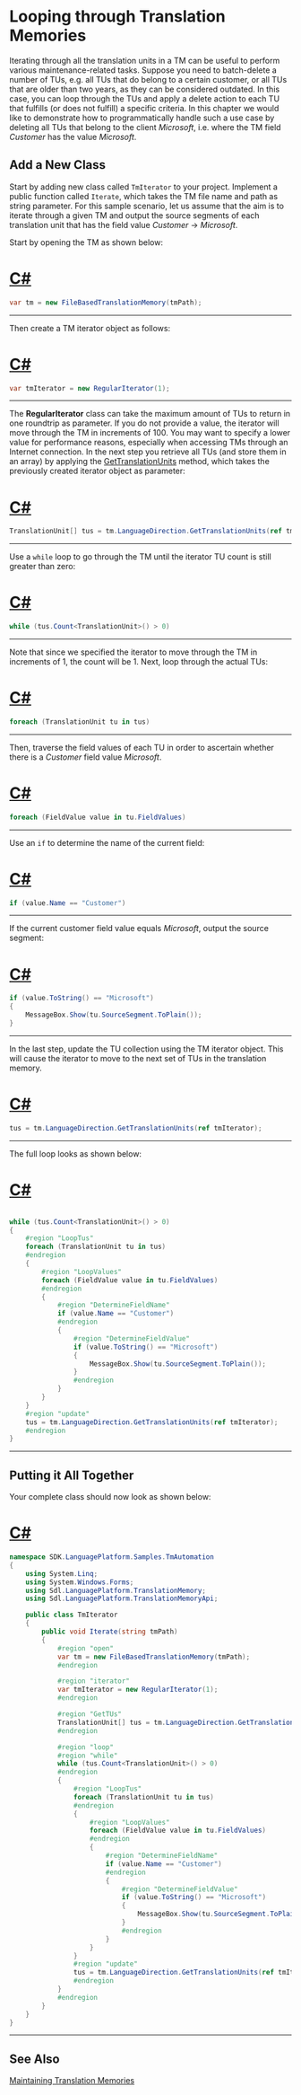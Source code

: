 Looping through Translation Memories
==

Iterating through all the translation units in a TM can be useful to perform various maintenance-related tasks. Suppose you need to batch-delete a number of TUs, e.g. all TUs that do belong to a certain customer, or all TUs that are older than two years, as they can be considered outdated. In this case, you can loop through the TUs and apply a delete action to each TU that fulfills (or does not fulfill) a specific criteria. In this chapter we would like to demonstrate how to programmatically handle such a use case by deleting all TUs that belong to the client *Microsoft*, i.e. where the TM field *Customer* has the value *Microsoft*.

Add a New Class
--

Start by adding new class called ```TmIterator``` to your project. Implement a public function called ```Iterate```, which takes the TM file name and path as string parameter. For this sample scenario, let us assume that the aim is to iterate through a given TM and output the source segments of each translation unit that has the field value *Customer* -> *Microsoft*.

Start by opening the TM as shown below:

# [C#](#tab/tabid-1)
```cs
var tm = new FileBasedTranslationMemory(tmPath);
```
***

Then create a TM iterator object as follows:
# [C#](#tab/tabid-2)
```cs
var tmIterator = new RegularIterator(1);
```
***

The **RegularIterator** class can take the maximum amount of TUs to return in one roundtrip as parameter. If you do not provide a value, the iterator will move through the TM in increments of 100. You may want to specify a lower value for performance reasons, especially when accessing TMs through an Internet connection. In the next step you retrieve all TUs (and store them in an array) by applying the [GetTranslationUnits](../../api/translationmemory/Sdl.LanguagePlatform.TranslationMemoryApi.FileBasedTranslationMemoryLanguageDirection.yml#Sdl_LanguagePlatform_TranslationMemoryApi_FileBasedTranslationMemoryLanguageDirection_GetTranslationUnits_Sdl_LanguagePlatform_TranslationMemory_RegularIterator__) method, which takes the previously created iterator object as parameter:

# [C#](#tab/tabid-3)
```cs
TranslationUnit[] tus = tm.LanguageDirection.GetTranslationUnits(ref tmIterator);
```
***

Use a ```while``` loop to go through the TM until the iterator TU count is still greater than zero:

# [C#](#tab/tabid-4)
```cs
while (tus.Count<TranslationUnit>() > 0)
```
***

Note that since we specified the iterator to move through the TM in increments of 1, the count will be 1. Next, loop through the actual TUs:

# [C#](#tab/tabid-5)
```cs
foreach (TranslationUnit tu in tus)
```
***

Then, traverse the field values of each TU in order to ascertain whether there is a *Customer* field value *Microsoft*.

# [C#](#tab/tabid-6)
```cs
foreach (FieldValue value in tu.FieldValues)
```
***

Use an ```if``` to determine the name of the current field:

# [C#](#tab/tabid-7)
```cs
if (value.Name == "Customer")
```
***

If the current customer field value equals *Microsoft*, output the source segment:

# [C#](#tab/tabid-8)
```cs
if (value.ToString() == "Microsoft")
{
    MessageBox.Show(tu.SourceSegment.ToPlain());
}
```
***

In the last step, update the TU collection using the TM iterator object. This will cause the iterator to move to the next set of TUs in the translation memory.

# [C#](#tab/tabid-9)
```cs
tus = tm.LanguageDirection.GetTranslationUnits(ref tmIterator);
```
***

The full loop looks as shown below:

# [C#](#tab/tabid-10)
```cs

while (tus.Count<TranslationUnit>() > 0)
{
    #region "LoopTus"
    foreach (TranslationUnit tu in tus)
    #endregion
    {
        #region "LoopValues"
        foreach (FieldValue value in tu.FieldValues)
        #endregion
        {
            #region "DetermineFieldName"
            if (value.Name == "Customer")
            #endregion
            {
                #region "DetermineFieldValue"
                if (value.ToString() == "Microsoft")
                {
                    MessageBox.Show(tu.SourceSegment.ToPlain());
                }
                #endregion
            }
        }
    }
    #region "update"
    tus = tm.LanguageDirection.GetTranslationUnits(ref tmIterator);
    #endregion
}
```
***

Putting it All Together
--

Your complete class should now look as shown below:

# [C#](#tab/tabid-11)
```cs
namespace SDK.LanguagePlatform.Samples.TmAutomation
{
    using System.Linq;
    using System.Windows.Forms;
    using Sdl.LanguagePlatform.TranslationMemory;
    using Sdl.LanguagePlatform.TranslationMemoryApi;

    public class TmIterator
    {
        public void Iterate(string tmPath)
        {
            #region "open"
            var tm = new FileBasedTranslationMemory(tmPath);
            #endregion

            #region "iterator"
            var tmIterator = new RegularIterator(1);
            #endregion

            #region "GetTUs"
            TranslationUnit[] tus = tm.LanguageDirection.GetTranslationUnits(ref tmIterator);
            #endregion

            #region "loop"
            #region "while"
            while (tus.Count<TranslationUnit>() > 0)
            #endregion
            {
                #region "LoopTus"
                foreach (TranslationUnit tu in tus)
                #endregion
                {
                    #region "LoopValues"
                    foreach (FieldValue value in tu.FieldValues)
                    #endregion
                    {
                        #region "DetermineFieldName"
                        if (value.Name == "Customer")
                        #endregion
                        {
                            #region "DetermineFieldValue"
                            if (value.ToString() == "Microsoft")
                            {
                                MessageBox.Show(tu.SourceSegment.ToPlain());
                            }
                            #endregion
                        }
                    }
                }
                #region "update"
                tus = tm.LanguageDirection.GetTranslationUnits(ref tmIterator);
                #endregion
            }
            #endregion
        }
    }
}
```
***

See Also
--
[Maintaining Translation Memories](maintaining_translation_memories.md)
